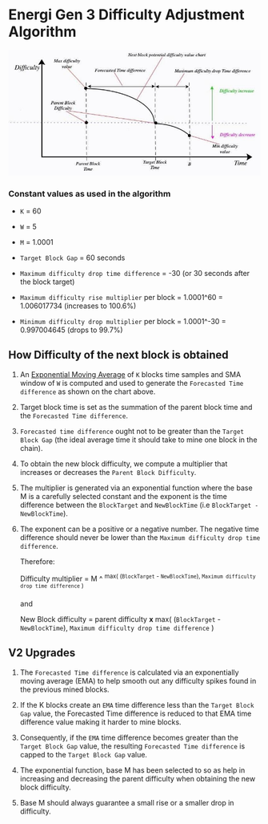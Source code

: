 # Energi Gen 3 Difficulty Adjustment Algorithm

![difficulty adjustment chart](doc/diffv2.png)


### Constant values as used in the algorithm

- `K` = 60

- `W` = 5

- `M` = 1.0001

- `Target Block Gap` = 60 seconds

- `Maximum difficulty drop time difference` = -30 (or 30 seconds after the block target)

- `Maximum difficulty rise multiplier` per block = 1.0001^60 = 1.006017734 (increases to 100.6%)

- `Minimum difficulty drop multiplier` per block = 1.0001^-30 = 0.997004645 (drops to 99.7%)

## How Difficulty of the next block is obtained

1. An [Exponential Moving Average](doc/ema.md) of `K` blocks time samples and SMA 
   window of `W` is computed and used to generate the `Forecasted Time difference` as 
   shown on the chart above.

2. Target block time is set as the summation of the parent block time and
   the `Forecasted Time difference`.

3. `Forecasted time difference` ought not to be greater than
   the `Target Block Gap` (the ideal average time it should take to mine one
   block in the chain).

4. To obtain the new block difficulty, we compute a multiplier that increases or
   decreases the `Parent Block Difficulty`.

5. The multiplier is generated via an exponential function where the base M is a
   carefully selected constant and the exponent is the time difference between
   the `BlockTarget` and `NewBlockTime` (i.e `BlockTarget - NewBlockTime`).

6. The exponent can be a positive or a negative number. The negative time
   difference should never be lower than the `Maximum difficulty drop time difference`. 
   
   Therefore:

   Difficulty multiplier = M ^ <sup>max( (`BlockTarget` - `NewBlockTime`), `Maximum difficulty drop time difference` )</sup>

   and

   New Block difficulty = parent difficulty **x** max( (`BlockTarget` - `NewBlockTime`), `Maximum difficulty drop time difference` )

## V2 Upgrades

1. The `Forecasted Time difference` is calculated via an exponentially moving
   average (EMA) to help smooth out any difficulty spikes found in the previous
   mined blocks.

2. If the K blocks create an `EMA` time difference less than
   the `Target Block Gap` value, the Forecasted Time difference is reduced to
   that EMA time difference value making it harder to mine blocks.

3. Consequently, if the `EMA` time difference becomes greater than
   the `Target Block Gap` value, the resulting `Forecasted Time difference` is
   capped to the `Target Block Gap` value.

4. The exponential function, base M has been selected to so as help in
   increasing and decreasing the parent difficulty when obtaining the new block
   difficulty. 

5. Base M should always guarantee a small rise or a smaller drop in difficulty.
